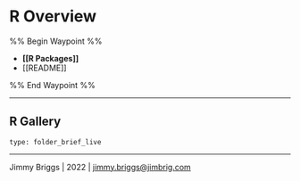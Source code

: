 # R Overview

%% Begin Waypoint %%
- **[[R Packages]]**
- [[README]]

%% End Waypoint %%

---

## R Gallery

````ccard
type: folder_brief_live
````

---

Jimmy Briggs | 2022 | <jimmy.briggs@jimbrig.com>
